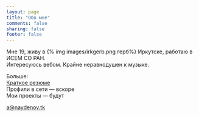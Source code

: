 ```yaml
---
layout: page
title: "Обо мне"
comments: false
sharing: false
footer: false
---
```

Мне 19, живу в {% img images/irkgerb.png герб%} Иркутске, работаю в ИСЕМ СО РАН.  
Интересуюсь вебом. Крайне неравнодушен к музыке.  

Больше:  
[Краткое резюме](http://naydenov.tk/cv.html)  
Профили в сети — вскоре  
Мои проекты — будут

a@naydenov.tk